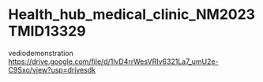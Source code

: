 # Health_hub_medical_clinic_NM2023TMID13329
vediodemonstration
https://drive.google.com/file/d/1lvD4rrWesVRIv6321La7_umU2e-C9Sxo/view?usp=drivesdk
